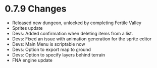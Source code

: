 # 0.7.9 Changes #

* Released new dungeon, unlocked by completing Fertile Valley
* Sprites update
* Devs: Added confirmation when deleting items from a list.
* Devs: Fixed an issue with animation generation for the sprite editor
* Devs: Main Menu is scriptable now
* Devs: Option to export map to ground
* Devs: Option to specify layers behind terrain
* FNA engine update
